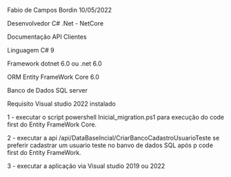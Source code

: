 Fabio de Campos Bordin 10/05/2022

Desenvolvedor C# .Net - NetCore

Documentação API Clientes

Linguagem C# 9

Framework dotnet 6.0 ou .net 6.0

ORM Entity FrameWork Core 6.0

Banco de Dados SQL server

Requisito Visual studio 2022 instalado

1 - executar o script powershell Inicial_migration.ps1 para execução do code first do Entity FrameWork Core.

2 - executar a api /api/DataBaseIncial/CriarBancoCadastroUsuarioTeste se preferir cadastrar um  usuario teste no banvo de dados SQL após p code first do Entity FrameWork.

3 - executar a aplicação via Visual studio 2019 ou 2022